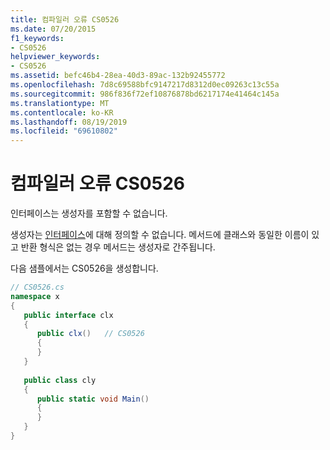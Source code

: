 ```yaml
---
title: 컴파일러 오류 CS0526
ms.date: 07/20/2015
f1_keywords:
- CS0526
helpviewer_keywords:
- CS0526
ms.assetid: befc46b4-28ea-40d3-89ac-132b92455772
ms.openlocfilehash: 7d8c69588bfc9147217d8312d0ec09263c13c55a
ms.sourcegitcommit: 986f836f72ef10876878bd6217174e41464c145a
ms.translationtype: MT
ms.contentlocale: ko-KR
ms.lasthandoff: 08/19/2019
ms.locfileid: "69610802"
---
```

# <a name="compiler-error-cs0526"></a>컴파일러 오류 CS0526
인터페이스는 생성자를 포함할 수 없습니다.  
  
 생성자는 [인터페이스](../language-reference/keywords/interface.md)에 대해 정의할 수 없습니다. 메서드에 클래스와 동일한 이름이 있고 반환 형식은 없는 경우 메서드는 생성자로 간주됩니다.  
  
 다음 샘플에서는 CS0526을 생성합니다.  
  
```csharp  
// CS0526.cs  
namespace x  
{  
   public interface clx  
   {  
      public clx()   // CS0526  
      {  
      }  
   }  
  
   public class cly  
   {  
      public static void Main()  
      {  
      }  
   }  
}  
```
